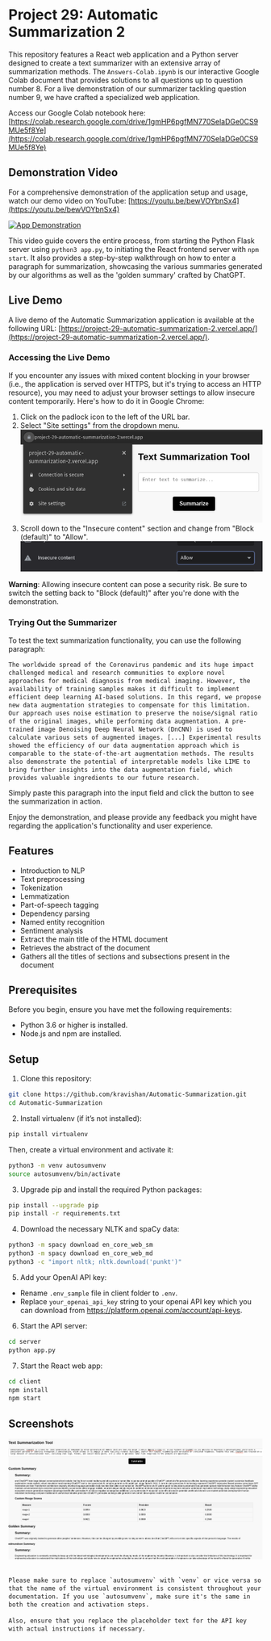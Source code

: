 # Project 29: Automatic Summarization 2

This repository features a React web application and a Python server designed to create a text summarizer with an extensive array of summarization methods. The `Answers-Colab.ipynb` is our interactive Google Colab document that provides solutions to all questions up to question number 8. For a live demonstration of our summarizer tackling question number 9, we have crafted a specialized web application.

Access our Google Colab notebook here: [https://colab.research.google.com/drive/1gmHP6pgfMN770SelaDGe0CS9MUe5f8Ye](https://colab.research.google.com/drive/1gmHP6pgfMN770SelaDGe0CS9MUe5f8Ye)

## Demonstration Video

For a comprehensive demonstration of the application setup and usage, watch our demo video on YouTube: [https://youtu.be/bewVOYbnSx4](https://youtu.be/bewVOYbnSx4)

[![App Demonstration](http://img.youtube.com/vi/bewVOYbnSx4/0.jpg)](https://youtu.be/bewVOYbnSx4)

This video guide covers the entire process, from starting the Python Flask server using `python3 app.py`, to initiating the React frontend server with `npm start`. It also provides a step-by-step walkthrough on how to enter a paragraph for summarization, showcasing the various summaries generated by our algorithms as well as the 'golden summary' crafted by ChatGPT.

## Live Demo

A live demo of the Automatic Summarization application is available at the following URL: [https://project-29-automatic-summarization-2.vercel.app/](https://project-29-automatic-summarization-2.vercel.app/).

### Accessing the Live Demo

If you encounter any issues with mixed content blocking in your browser (i.e., the application is served over HTTPS, but it's trying to access an HTTP resource), you may need to adjust your browser settings to allow insecure content temporarily. Here's how to do it in Google Chrome:

1. Click on the padlock icon to the left of the URL bar.
2. Select "Site settings" from the dropdown menu.
![UI](https://raw.githubusercontent.com/kravishan/Automatic-Summarization/main/assets/as-padlock.png)
3. Scroll down to the "Insecure content" section and change from "Block (default)" to "Allow".
![UI](https://raw.githubusercontent.com/kravishan/Automatic-Summarization/main/assets/as-allow-content.png)

**Warning**: Allowing insecure content can pose a security risk. Be sure to switch the setting back to "Block (default)" after you're done with the demonstration.

### Trying Out the Summarizer

To test the text summarization functionality, you can use the following paragraph:

```text
The worldwide spread of the Coronavirus pandemic and its huge impact challenged medical and research communities to explore novel approaches for medical diagnosis from medical imaging. However, the availability of training samples makes it difficult to implement efficient deep learning AI-based solutions. In this regard, we propose new data augmentation strategies to compensate for this limitation. Our approach uses noise estimation to preserve the noise/signal ratio of the original images, while performing data augmentation. A pre-trained image Denoising Deep Neural Network (DnCNN) is used to calculate various sets of augmented images. [...] Experimental results showed the efficiency of our data augmentation approach which is comparable to the state-of-the-art augmentation methods. The results also demonstrate the potential of interpretable models like LIME to bring further insights into the data augmentation field, which provides valuable ingredients to our future research.
```

Simply paste this paragraph into the input field and click the button to see the summarization in action.

Enjoy the demonstration, and please provide any feedback you might have regarding the application's functionality and user experience.


## Features

* Introduction to NLP
* Text preprocessing
* Tokenization
* Lemmatization
* Part-of-speech tagging
* Dependency parsing
* Named entity recognition
* Sentiment analysis
* Extract the main title of the HTML document
* Retrieves the abstract of the document
* Gathers all the titles of sections and subsections present in the document

## Prerequisites

Before you begin, ensure you have met the following requirements:

- Python 3.6 or higher is installed.
- Node.js and npm are installed.

## Setup

1. Clone this repository:
```bash
git clone https://github.com/kravishan/Automatic-Summarization.git
cd Automatic-Summarization
```

2. Install virtualenv (if it’s not installed): 
```bash
pip install virtualenv
```
Then, create a virtual environment and activate it:
```bash
python3 -m venv autosumvenv
source autosumvenv/bin/activate
```


3. Upgrade pip and install the required Python packages:
```bash
pip install --upgrade pip
pip install -r requirements.txt
```

4. Download the necessary NLTK and spaCy data:
```bash
python3 -m spacy download en_core_web_sm
python3 -m spacy download en_core_web_md
python3 -c "import nltk; nltk.download('punkt')"
```

5. Add your OpenAI API key:
- Rename `.env_sample` file in client folder to `.env`.
- Replace `your_openai_api_key` string to your openai API key which you can download from  https://platform.openai.com/account/api-keys.

6. Start the API server:
```bash
cd server
python app.py
```

7. Start the React web app:
```bash
cd client
npm install
npm start
```

## Screenshots 

![UI](https://raw.githubusercontent.com/kravishan/Automatic-Summarization/main/assets/as-screenshot.png)
```

Please make sure to replace `autosumvenv` with `venv` or vice versa so that the name of the virtual environment is consistent throughout your documentation. If you use `autosumvenv`, make sure it's the same in both the creation and activation steps.

Also, ensure that you replace the placeholder text for the API key with actual instructions if necessary.
